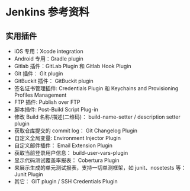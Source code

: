 # Jenkins 参考资料
## 实用插件

* iOS 专用：Xcode integration
* Android 专用：Gradle plugin
* Gitlab 插件：GitLab Plugin 和 Gitlab Hook Plugin 
* Git 插件： Git plugin
* GitBuckit 插件： GitBuckit plugin
* 签名证书管理插件: Credentials Plugin 和 Keychains and Provisioning Profiles Management
* FTP 插件: Publish over FTP
* 脚本插件: Post-Build Script Plug-in
* 修改 Build 名称/描述(二维码)： build-name-setter / description setter plugin
* 获取仓库提交的 commit log： Git Changelog Plugin
* 自定义全局变量: Environment Injector Plugin
* 自定义邮件插件： Email Extension Plugin
* 获取当前登录用户信息： build-user-vars-plugin
* 显示代码测试覆盖率报表： Cobertura Plugin
* 来展示生成的单元测试报表，支持一切单测框架，如 junit、nosetests 等： Junit Plugin
* 其它： GIT plugin / SSH Credentials Plugin